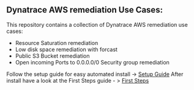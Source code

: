 ## Dynatrace AWS remediation Use Cases:

This repository contains a collection of Dynatrace AWS remediation use cases:

- Resource Saturation remediation
- Low disk space remediation with forcast
- Public S3 Bucket remediation
- Open incoming Ports to 0.0.0.0/0 Security group remediation

Follow the setup guide for easy automated install -> [Setup Guide](https://github.com/danatrace/Dynatrace-AWS-Automation-Use-Cases/edit/main/setup.md)
After install have a look at the First Steps guide - > [First Steps](https://github.com/danatrace/Dynatrace-AWS-Automation-Use-Cases/edit/main/firststeps.md)
